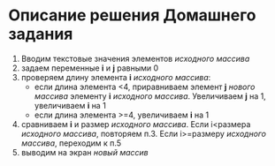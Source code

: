 # Описание решения Домашнего задания

1. Вводим текстовые значения элементов *исходного массива*
2. задаем переменные __i__ и __j__ равными 0
3. проверяем длину элемента __i__ *исходного массива*:
    * если длина элемента <4, приравниваем элемент __j__ *нового массива* элементу __i__ *исходного массива*. Увеличиваем __j__ на 1, увеличиваем __i__ на 1
    * если длина элемента >=4, увеличиваем __i__ на 1
4. сравниваем __i__ и размер *исходного массива*. Если i<размера *исходного массива*, повторяем п.3. Если i>=размеру *исходного массива*, переходим к п.5
5. выводим на экран *новый массив*
